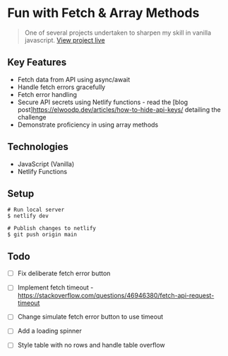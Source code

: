 # Fun with Fetch & Array Methods

> One of several projects undertaken to sharpen my skill in vanilla javascript.
> [View project live](https://jsv-fetch-array.netlify.app/)

## Key Features
- Fetch data from API using async/await
- Handle fetch errors gracefully
- Fetch error handling
- Secure API secrets using Netlify functions - read the [blog post]https://elwoodp.dev/articles/how-to-hide-api-keys/ detailing the challenge
- Demonstrate proficiency in using array methods

## Technologies
-   JavaScript (Vanilla)
-   Netlify Functions

## Setup
```shell
# Run local server
$ netlify dev

# Publish changes to netlify
$ git push origin main
```

## Todo
- [ ] Fix deliberate fetch error button
- [ ] Implement fetch timeout - https://stackoverflow.com/questions/46946380/fetch-api-request-timeout
- [ ] Change simulate fetch error button to use timeout
- [ ] Add a loading spinner
- [ ] Style table with no rows and handle table overflow


